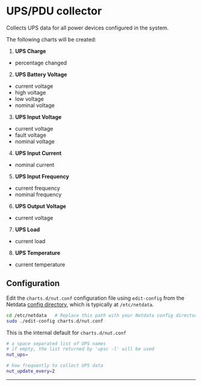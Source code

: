 <!--
title: "UPS/PDU monitoring with Netdata"
custom_edit_url: "https://github.com/netdata/netdata/edit/master/collectors/charts.d.plugin/nut/README.md"
sidebar_label: "UPS/PDU"
learn_status: "Published"
learn_topic_type: "References"
learn_rel_path: "Integrations/Monitor/Remotes/Devices"
-->

# UPS/PDU collector

Collects UPS data for all power devices configured in the system.

The following charts will be created:

1.  **UPS Charge**

-   percentage changed

2.  **UPS Battery Voltage**

-   current voltage
-   high voltage
-   low voltage
-   nominal voltage

3.  **UPS Input Voltage**

-   current voltage
-   fault voltage
-   nominal voltage

4.  **UPS Input Current**

-   nominal current

5.  **UPS Input Frequency**

-   current frequency
-   nominal frequency

6.  **UPS Output Voltage**

-   current voltage

7.  **UPS Load**

-   current load

8.  **UPS Temperature**

-   current temperature

## Configuration

Edit the `charts.d/nut.conf` configuration file using `edit-config` from the Netdata [config
directory](https://github.com/netdata/netdata/blob/master/docs/configure/nodes.md), which is typically at `/etc/netdata`.

```bash
cd /etc/netdata   # Replace this path with your Netdata config directory, if different
sudo ./edit-config charts.d/nut.conf
```

This is the internal default for `charts.d/nut.conf`

```sh
# a space separated list of UPS names
# if empty, the list returned by 'upsc -l' will be used
nut_ups=

# how frequently to collect UPS data
nut_update_every=2
```

---


